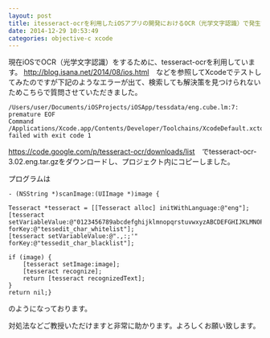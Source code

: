 ```yaml
---
layout: post
title: itesseract-ocrを利用したiOSアプリの開発におけるOCR（光学文字認識）で発生するエラーについて。
date: 2014-12-29 10:53:49
categories: objective-c xcode
---
```

<!-- {% raw %} -->
<p>現在iOSでOCR（光学文字認識）をするために、tesseract-ocrを利用しています。
<a href="http://blog.isana.net/2014/08/ios.html" rel="nofollow">http://blog.isana.net/2014/08/ios.html</a>　などを参照してXcodeでテストしてみたのですが下記のようなエラーが出て、検索しても解決策を見つけられないためこちらで質問させていただきました。</p>

<pre><code>/Users/user/Documents/iOSProjects/iOSApp/tessdata/eng.cube.lm:7: premature EOF
Command /Applications/Xcode.app/Contents/Developer/Toolchains/XcodeDefault.xctoolchain/usr/bin/lex failed with exit code 1
</code></pre>

<p><a href="https://code.google.com/p/tesseract-ocr/downloads/list" rel="nofollow">https://code.google.com/p/tesseract-ocr/downloads/list</a>　でtesseract-ocr-3.02.eng.tar.gzをダウンロードし、プロジェクト内にコピーしました。</p>

<p>プログラムは</p>

<pre><code>- (NSString *)scanImage:(UIImage *)image {

Tesseract *tesseract = [[Tesseract alloc] initWithLanguage:@"eng"];
[tesseract setVariableValue:@"0123456789abcdefghijklmnopqrstuvwxyzABCDEFGHIJKLMNOPQRSTUVWXYZ" forKey:@"tessedit_char_whitelist"];
[tesseract setVariableValue:@".,:;'" forKey:@"tessedit_char_blacklist"];

if (image) {
    [tesseract setImage:image];
    [tesseract recognize];
    return [tesseract recognizedText];
}
return nil;}
</code></pre>

<p>のようになっております。</p>

<p>対処法などご教授いただけますと非常に助かります。よろしくお願い致します。</p>
<!-- {% endraw %} -->
